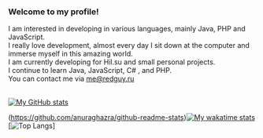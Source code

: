 ### Welcome to my profile!

I am interested in developing in various languages, mainly Java, PHP and JavaScript.<br>
I really love development, almost every day I sit down at the computer and immerse myself in this amazing world.<br>
I am currently developing for Hil.su and small personal projects.<br>
I continue to learn Java, JavaScript, C# , and PHP.<br>
You can contact me via me@redguy.ru<br><br>

[![My GitHub stats](https://github-readme-stats.vercel.app/api?username=RedGuys&count_private=true&show_icons=true&theme=tokyonight)](https://github.com/anuraghazra/github-readme-stats)<br>

(https://github.com/anuraghazra/github-readme-stats)[![My wakatime stats](https://github-readme-stats.vercel.app/api/wakatime?username=RedGuys&theme=tokyonight)](https://github.com/anuraghazra/github-readme-stats)[![Top Langs](https://github-readme-stats.vercel.app/api/top-langs/?username=RedGuys&layout=compact&theme=tokyonight)]
